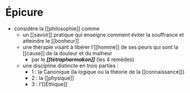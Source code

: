 # Épicure

- considère la [[philosophie]] comme
  - un [[savoir]] pratique qui enseigne comment éviter la souffrance et atteindre le [[bonheur]]
  - une thérapie visant à libérer l'[[homme]] de ses peurs qui sont la [[cause]] de la douleur et du malheur
    - par le ***[[tétrapharmakon]]*** (les 4 remèdes)
  - une discipline distincte en trois parties :
    - 1 : la Canonique (la logique ou la théorie de la [[connaissance]])
    - 2 : la [[physique]]
    - 3 : l'[[Éthique]]
